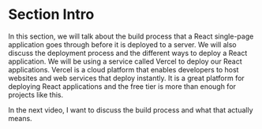 # Section Intro

In this section, we will talk about the build process that a React single-page application goes through before it is deployed to a server. We will also discuss the deployment process and the different ways to deploy a React application. We will be using a service called Vercel to deploy our React applications. Vercel is a cloud platform that enables developers to host websites and web services that deploy instantly. It is a great platform for deploying React applications and the free tier is more than enough for projects like this.

In the next video, I want to discuss the build process and what that actually means.
